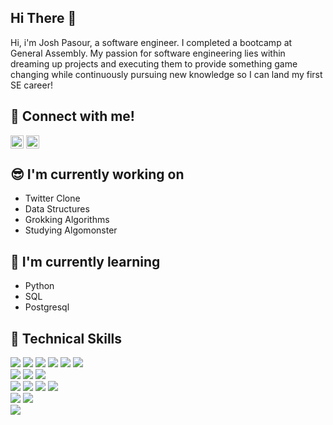 <h2>Hi There 👋 </h2>

Hi, i'm Josh Pasour, a software engineer. I completed a bootcamp at General Assembly. My passion for software engineering lies within dreaming up projects and executing them to provide something game changing while continuously pursuing new knowledge so I can land my first SE career!

## 🤝 Connect with me!
<a href="https://www.linkedin.com/in/joshua-pasour-a406387b/"><img align="center" src="https://raw.githubusercontent.com/yushi1007/yushi1007/main/images/linkedin.svg" alt="Josh Pasour | LinkedIn" width="21px"/></a>
<a href="https://www.instagram.com/joshpasour/"><img align="center" src="https://raw.githubusercontent.com/yushi1007/yushi1007/main/images/instagram.svg" alt="Yu Shi | Instagram" width="21px"/></a>
</br>
## 😎 I'm currently working on
- Twitter Clone
- Data Structures
- Grokking Algorithms
- Studying Algomonster

## 🚀 I'm currently learning
- Python
- SQL
- Postgresql

## 💼 Technical Skills
![](https://img.shields.io/badge/Code-JavaScript-informational?style=flat&logo=JavaScript&color=F7DF1E)
![](https://img.shields.io/badge/Code-HTML5-informational?style=flat&logo=HTML5&color=E34F26)
![](https://img.shields.io/badge/Code-Mongo-informational?style=flat&logo=Mongo&color=FF0000)
![](https://img.shields.io/badge/Code-PYTHON-informational?style=flat&logo=PYTHON&color=F7CC42)
![](https://img.shields.io/badge/Code-SQL-informational?style=flat&logo=SQL&color=53D0CB)
![](https://img.shields.io/badge/Code-JSON-informational?style=flat&color=F7DF1E)
</br>
![](https://img.shields.io/badge/Style-CSS3-informational?style=flat&logo=CSS&color=1572B6)
![](https://img.shields.io/badge/Style-TAILWIND-informational?style=flat&logo=TAILWIND&color=005477)
![](https://img.shields.io/badge/Style-BOOTSTRAP-informational?style=flat&logo=BOOTSTRAP&color=7911F2)
</br>
![](https://img.shields.io/badge/Frameworks-React-informational?style=flat&logo=NODE&color=587459)
![](https://img.shields.io/badge/Frameworks-NODE.JS-informational?style=flat&logo=NODE&color=ffff00)
![](https://img.shields.io/badge/Frameworks-NEXT.JS-informational?style=flat&logo=NODE&color=585858)
![](https://img.shields.io/badge/Frameworks-EXPRESS.JS-informational?style=flat&logo=EXPRESS&color=00FF00)
</br>
![](https://img.shields.io/badge/Database-Postgresql-informational?style=flat&logo=Postgresql&color=336790)
![](https://img.shields.io/badge/Code-MongoDB-informational?style=flat&logo=MongoDB&color=FF0000)
</br>
![](https://img.shields.io/badge/Tools-GitHub-informational?style=flat&logo=GitHub&color=181717)


<!---
Joshbep/Joshbep is a ✨ special ✨ repository because its `README.md` (this file) appears on your GitHub profile.
You can click the Preview link to take a look at your changes.
--->
